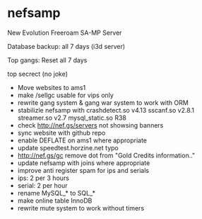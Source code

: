 nefsamp
============

New Evolution Freeroam SA-MP Server

Database backup: all 7 days (i3d server)

Top gangs: Reset all 7 days

top secrect (no joke)

- Move websites to ams1
- make /sellgc usable for vips only
- rewrite gang system & gang war system to work with ORM
- stabilizle nefsamp with 
crashdetect.so v4.13 
sscanf.so v2.8.1
streamer.so v2.7
mysql_static.so R38
- check http://nef.gs/servers not showsing banners
- sync website with github repo
- enable DEFLATE on ams1 where appropriate
- update speedtest.horzine.net typo
- http://nef.gs/gc remove dot from "Gold Credits information.."
- update nefsamp with joins where appropriate
- improve anti register spam for ips and serials
- ips: 2 per 3 hours
- serial: 2 per hour
- rename MySQL_* to SQL_*
- make online table InnoDB
- rewrite mute system to work without timers

